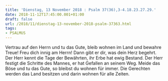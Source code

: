 ```yaml
---
title: 'Dienstag, 13 November 2018 : Psalm 37(36),3-4.18.23.27.29.'
date: 2018-11-12T17:45:00.001+01:00
draft: false
url: /2018/11/dienstag-13-november-2018-psalm-37363.html
tags: 
- PSALMUS
---
```


Vertrau auf den Herrn und tu das Gute, bleib wohnen im Land und bewahre Treue! Freu dich innig am Herrn! Dann gibt er dir, was dein Herz begehrt. Der Herr kennt die Tage der Bewährten, ihr Erbe hat ewig Bestand. Der Herr festigt die Schritte des Mannes, er hat Gefallen an seinem Weg. Meide das Böse und tu das Gute, so bleibst du wohnen für immer. Die Gerechten werden das Land besitzen und darin wohnen für alle Zeiten.
